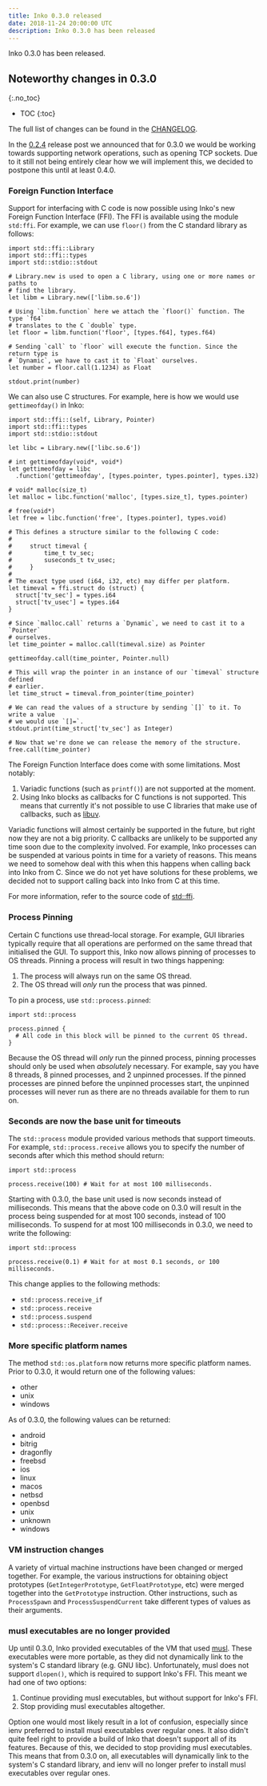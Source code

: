 ```yaml
---
title: Inko 0.3.0 released
date: 2018-11-24 20:00:00 UTC
description: Inko 0.3.0 has been released
---
```


Inko 0.3.0 has been released.

<!-- READ MORE -->

## Noteworthy changes in 0.3.0
{:.no_toc}

* TOC
{:toc}

The full list of changes can be found in the [CHANGELOG][changelog].

In the [0.2.4][0.2.4 release] release post we announced that for 0.3.0 we would
be working towards supporting network operations, such as opening TCP sockets.
Due to it still not being entirely clear how we will implement this, we decided
to postpone this until at least 0.4.0.

### Foreign Function Interface

Support for interfacing with C code is now possible using Inko's new Foreign
Function Interface (FFI). The FFI is available using the module `std:ffi`. For
example, we can use `floor()` from the C standard library as follows:

```inko
import std::ffi::Library
import std::ffi::types
import std::stdio::stdout

# Library.new is used to open a C library, using one or more names or paths to
# find the library.
let libm = Library.new(['libm.so.6'])

# Using `libm.function` here we attach the `floor()` function. The type `f64`
# translates to the C `double` type.
let floor = libm.function('floor', [types.f64], types.f64)

# Sending `call` to `floor` will execute the function. Since the return type is
# `Dynamic`, we have to cast it to `Float` ourselves.
let number = floor.call(1.1234) as Float

stdout.print(number)
```

We can also use C structures. For example, here is how we would use
`gettimeofday()` in Inko:

```inko
import std::ffi::(self, Library, Pointer)
import std::ffi::types
import std::stdio::stdout

let libc = Library.new(['libc.so.6'])

# int gettimeofday(void*, void*)
let gettimeofday = libc
  .function('gettimeofday', [types.pointer, types.pointer], types.i32)

# void* malloc(size_t)
let malloc = libc.function('malloc', [types.size_t], types.pointer)

# free(void*)
let free = libc.function('free', [types.pointer], types.void)

# This defines a structure similar to the following C code:
#
#     struct timeval {
#         time_t tv_sec;
#         suseconds_t tv_usec;
#     }
#
# The exact type used (i64, i32, etc) may differ per platform.
let timeval = ffi.struct do (struct) {
  struct['tv_sec'] = types.i64
  struct['tv_usec'] = types.i64
}

# Since `malloc.call` returns a `Dynamic`, we need to cast it to a `Pointer`
# ourselves.
let time_pointer = malloc.call(timeval.size) as Pointer

gettimeofday.call(time_pointer, Pointer.null)

# This will wrap the pointer in an instance of our `timeval` structure defined
# earlier.
let time_struct = timeval.from_pointer(time_pointer)

# We can read the values of a structure by sending `[]` to it. To write a value
# we would use `[]=`.
stdout.print(time_struct['tv_sec'] as Integer)

# Now that we're done we can release the memory of the structure.
free.call(time_pointer)
```

The Foreign Function Interface does come with some limitations. Most notably:

1. Variadic functions (such as `printf()`) are not supported at the moment.
1. Using Inko blocks as callbacks for C functions is not supported. This means
   that currently it's not possible to use C libraries that make use of
   callbacks, such as [libuv](https://libuv.org/).

Variadic functions will almost certainly be supported in the future, but right
now they are not a big priority. C callbacks are unlikely to be supported any
time soon due to the complexity involved. For example, Inko processes can be
suspended at various points in time for a variety of reasons. This means we need
to somehow deal with this when this happens when calling back into Inko from C.
Since we do not yet have solutions for these problems, we decided not to support
calling back into Inko from C at this time.

For more information, refer to the source code of [std::ffi][std-ffi].

### Process Pinning

Certain C functions use thread-local storage. For example, GUI libraries
typically require that all operations are performed on the same thread that
initialised the GUI. To support this, Inko now allows pinning of processes to OS
threads. Pinning a process will result in two things happening:

1. The process will always run on the same OS thread.
1. The OS thread will _only_ run the process that was pinned.

To pin a process, use `std::process.pinned`:

```inko
import std::process

process.pinned {
  # All code in this block will be pinned to the current OS thread.
}
```

Because the OS thread will _only_ run the pinned process, pinning processes
should only be used when _absolutely_ necessary. For example, say you have 8
threads, 8 pinned processes, and 2 unpinned processes. If the pinned processes
are pinned before the unpinned processes start, the unpinned processes will
never run as there are no threads available for them to run on.

### Seconds are now the base unit for timeouts

The `std::process` module provided various methods that support timeouts. For
example, `std::process.receive` allows you to specify the number of seconds
after which this method should return:

```inko
import std::process

process.receive(100) # Wait for at most 100 milliseconds.
```

Starting with 0.3.0, the base unit used is now seconds instead of milliseconds.
This means that the above code on 0.3.0 will result in the process being
suspended for at most 100 seconds, instead of 100 milliseconds. To suspend for
at most 100 milliseconds in 0.3.0, we need to write the following:

```inko
import std::process

process.receive(0.1) # Wait for at most 0.1 seconds, or 100 milliseconds.
```

This change applies to the following methods:

* `std::process.receive_if`
* `std::process.receive`
* `std::process.suspend`
* `std::process::Receiver.receive`

### More specific platform names

The method `std::os.platform` now returns more specific platform names. Prior to
0.3.0, it would return one of the following values:

* other
* unix
* windows

As of 0.3.0, the following values can be returned:

* android
* bitrig
* dragonfly
* freebsd
* ios
* linux
* macos
* netbsd
* openbsd
* unix
* unknown
* windows

### VM instruction changes

A variety of virtual machine instructions have been changed or merged together.
For example, the various instructions for obtaining object prototypes
(`GetIntegerPrototype`, `GetFloatPrototype`, etc) were merged together into the
`GetPrototype` instruction. Other instructions, such as `ProcessSpawn` and
`ProcessSuspendCurrent` take different types of values as their arguments.

### musl executables are no longer provided

Up until 0.3.0, Inko provided executables of the VM that used
[musl](https://www.musl-libc.org/). These executables were more portable, as
they did not dynamically link to the system's C standard library (e.g. GNU
libc).  Unfortunately, musl does not support `dlopen()`, which is required to
support Inko's FFI. This meant we had one of two options:

1. Continue providing musl executables, but without support for Inko's FFI.
1. Stop providing musl executables altogether.

Option one would most likely result in a lot of confusion, especially since ienv
preferred to install musl executables over regular ones. It also didn't quite
feel right to provide a build of Inko that doesn't support all of its features.
Because of this, we decided to stop providing musl executables. This means that
from 0.3.0 on, all executables will dynamically link to the system's C standard
library, and ienv will no longer prefer to install musl executables over regular
ones.

[changelog]: https://gitlab.com/inko-lang/inko/blob/v0.3.0/CHANGELOG.md#030-november-24-2018
[std-ffi]: https://gitlab.com/inko-lang/inko/blob/7dc4d1c3b1f91640eb9861dc507314e3ed1e86fd/runtime/src/std/ffi.inko
[0.2.4 release]: /news/inko-0-2-4-released/
